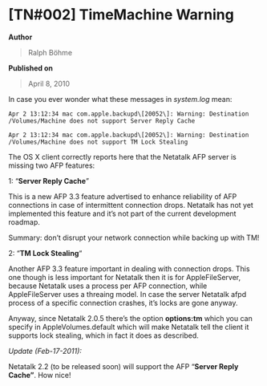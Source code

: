 # \[TN#002\] TimeMachine Warning

**Author**

> Ralph Böhme

**Published on**

> April 8, 2010

In case you ever wonder what these messages in *system.log* mean:

```log
Apr 2 13:12:34 mac com.apple.backupd\[20052\]: Warning: Destination
/Volumes/Machine does not support Server Reply Cache

Apr 2 13:12:34 mac com.apple.backupd\[20052\]: Warning: Destination
/Volumes/Machine does not support TM Lock Stealing
```

The OS X client correctly reports here that the Netatalk AFP server is
missing two AFP features:

1: “**Server Reply Cache**”

This is a new AFP 3.3 feature
advertised to enhance reliability of AFP connections in case of
intermittent connection drops. Netatalk has not yet implemented this
feature and it’s not part of the current development roadmap.

Summary: don’t disrupt your network connection while backing up with TM!

2: “**TM Lock Stealing**“

Another AFP 3.3 feature important in dealing with connection drops. This
one though is less important for Netatalk then it is for
AppleFileServer, because Netatalk uses a process per AFP connection,
while AppleFileServer uses a threaing model. In case the server Netatalk
afpd process of a specific connection crashes, it’s locks are gone
anyway.

Anyway, since Netatalk 2.0.5 there’s the option **options:tm** which you
can specify in AppleVolumes.default which will make Netatalk tell the
client it supports lock stealing, which in fact it does as described.

*Update (Feb-17-2011):*

Netatalk 2.2 (to be released soon) will support the AFP “**Server Reply
Cache”**. How nice!
